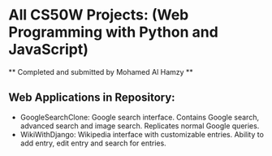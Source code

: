 # All CS50W Projects: (Web Programming with Python and JavaScript) 
** Completed and submitted by Mohamed Al Hamzy **

## Web Applications in Repository:
- GoogleSearchClone: Google search interface. Contains Google search, advanced search and image search. Replicates normal Google queries.
- WikiWithDjango: Wikipedia interface with customizable entries. Ability to add entry, edit entry and search for entries.
